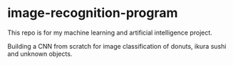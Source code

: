 # image-recognition-program
This repo is for my machine learning and artificial intelligence project.

Building a CNN from scratch for image classification of donuts, ikura sushi and unknown objects.
